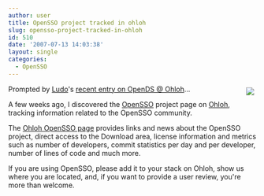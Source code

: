 ```yaml
---
author: user
title: OpenSSO project tracked in ohloh
slug: opensso-project-tracked-in-ohloh
id: 510
date: '2007-07-13 14:03:38'
layout: single
categories:
  - OpenSSO
---
```


<span style="margin: 5px; float: right;">[![](http://blogs.sun.com/Ludo/resource/ohloh.jpg)](http://www.ohloh.net/projects/3793)</span>

Prompted by [Ludo](http://blogs.sun.com/Ludo/)'s [recent entry on OpenDS @ Ohloh](http://blogs.sun.com/Ludo/entry/opends_project_tracked_in_ohloh)...

A few weeks ago, I discovered the [OpenSSO](https://opensso.dev.java.net/) project page on [Ohloh](http://www.ohloh.net/), tracking information related to the OpenSSO community.

The [Ohloh OpenSSO page](http://www.ohloh.net/projects/3793) provides links and news about the OpenSSO project, direct access to the Download area, license information and metrics such as number of developers, commit statistics per day and per developer, number of lines of code and much more.

If you are using OpenSSO, please add it to your stack on Ohloh, show us where you are located, and, if you want to provide a user review, you're more than welcome.